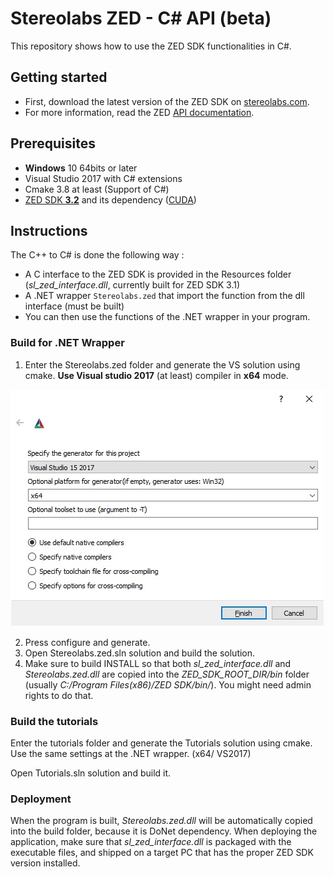 # Stereolabs ZED - C# API (beta)

This repository shows how to use the ZED SDK functionalities in C#.

## Getting started

- First, download the latest version of the ZED SDK on [stereolabs.com](https://www.stereolabs.com/developers/release/).
- For more information, read the ZED [API documentation](https://www.stereolabs.com/docs/api/index.html).

## Prerequisites

- **Windows** 10 64bits or later
- Visual Studio 2017 with C# extensions
- Cmake 3.8 at least (Support of C#)
- [ZED SDK **3.2**](https://www.stereolabs.com/developers/release/) and its dependency ([CUDA](https://developer.nvidia.com/cuda-downloads))

## Instructions

The C++ to C# is done the following way :

- A C interface to the ZED SDK is provided in the Resources folder (*sl_zed_interface.dll*, currently built for ZED SDK 3.1)
- A .NET wrapper `Stereolabs.zed` that import the function from the dll interface (must be built)
- You can then use the functions of the .NET wrapper in your program.

### Build for .NET Wrapper

1. Enter the Stereolabs.zed folder and generate the VS solution using cmake.
**Use Visual studio 2017** (at least) compiler in **x64** mode.

![Cmake](./Documentation/img/cmake_settings.jpg)

2. Press configure and generate.
3. Open Stereolabs.zed.sln solution and build the solution.
4. Make sure to build INSTALL so that both *sl_zed_interface.dll* and *Stereolabs.zed.dll* are copied into the *ZED_SDK_ROOT_DIR/bin* folder (usually *C:/Program Files(x86)/ZED SDK/bin/*).
  You might need admin rights to do that.

### Build the tutorials

Enter the tutorials folder and generate the Tutorials solution using cmake.
Use the same settings at the .NET wrapper. (x64/ VS2017)

Open Tutorials.sln solution and build it.

### Deployment

When the program is built, *Stereolabs.zed.dll* will be automatically copied into the build folder, because it is DoNet dependency.
When deploying the application, make sure that *sl_zed_interface.dll* is packaged with the executable files, and shipped on a target PC that has the proper ZED SDK version installed.
